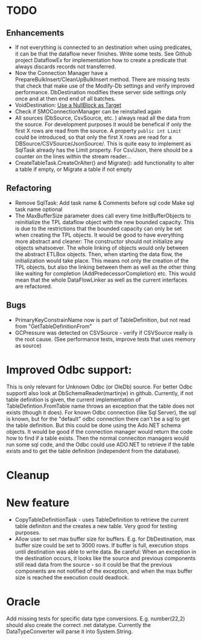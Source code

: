 # TODO

## Enhancements
- If not everything is connected to an destination when using predicates, it can be that the dataflow never finishes. Write some tests. See Github project DataflowEx for implementation how to create a predicate that always discards records not transferred.
- Now the Connection Manager have a PrepareBulkInsert/CleanUpBulkInsert method. There are missing tests that check that make use of the Modify-Db settings and verify improved performance. DbDestination modifies these server side settings only once and at then end end of all batches.
- VoidDestination: [Use a NullBlock as Target](https://docs.microsoft.com/en-us/dotnet/api/system.threading.tasks.dataflow.dataflowblock.nulltarget?view=netcore-3.1)
- Check if SMOConnectionManager can be reinstalled again
- All sources (DbSource, CsvSource, etc. )  always read all the data from the source. For development purposes it would be benefical if only the first X rows are read from the source. A property `public int Limit` could be introduced, so that only the first X rows are read for a DBSource/CSVSource/JsonSource/. This is quite easy to implement as SqlTask already has the Limit property. For Csv/Json, there should be a counter on the lines within the stream reader...
- CreateTableTask.CreateOrAlter() and Migrate(): add functionality to alter a table if empty, or Migrate a table if not empty

## Refactoring

- Remove SqlTask: Add task name & Comments before sql code Make sql task name optional
- The MaxBufferSize parameter does call every time InitBufferObjects to reinitialize the TPL dataflow object with the new bounded capacity. This is due to the restrictions
that the bounded capacity can only be set when creating the TPL objects. It would be good to have everything more abstract and cleaner: The constructor should not initialize any objects whatsoever. The whole linking of objects would only between the abstract ETLBox objects. Then, when starting the data flow, the initialization would take place. This means not only the creation of the TPL objects, but also the linking between them as well as the other thing like waiting for completion (AddPredecessorCompletion) etc. This would mean that the whole DataFlowLinker as well as the current interfaces are refactored. 

## Bugs

- PrimaryKeyConstrainName now is part of TableDefinition, but not read from "GetTableDefinitionFrom"
- GCPressure was detected on CSVSource - verify if CSVSource really is the root cause. (See performance tests, improve tests that uses memory as source) 

# Improved Odbc support:

This is only relevant for Unknown Odbc (or OleDb) source. For better Odbc supportl also  look at DbSchemaReader(martinjw) in github.
Currently, if not table definition is given, the current implementation of TableDefintion.FromTable name throws an exception that the table does not exists (though it does). 
For known Odbc connection (like Sql Server), the sql is known, but for the "default" odbc connection there can't be a sql to get the table definition. But this could be done using the Ado.NET schema objects. 
It would be good if the connection manager would return the code how to find if a table exists. Then the normal conneciton managers would run some sql code, and the Odbc could use ADO.NET to retrieve if the table exists and to get the table definition (independent from the database).

# Cleanup


# New feature
- CopyTableDefinitionTask - uses TableDefinition to retrieve the current table definiton and the creates a new table. 
Very good for testing purposes.
- Allow user to set max buffer size for buffers. E.g. for DbDestination, max buffer size could be set to 3000 rows. If buffer is full, execution stops until destination was able to write data.  Be careful: When an exception in the destination occurs, it looks like the source and previous components still read data from the source - so it could be that the previous components are not notified of the exception, and when the max buffer size is reached the execution could deadlock. 

# Oracle
Add missing tests for specific data type conversions. E.g. number(22,2) should also create the correct .net datatype. Currently the DataTypeConverter will parse it into System.String.


